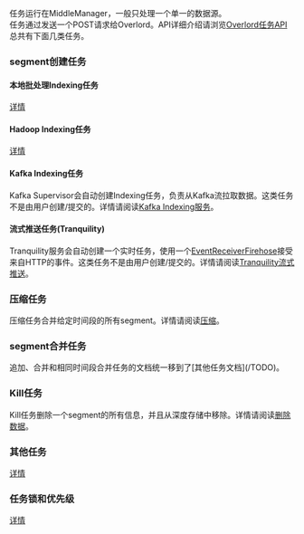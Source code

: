 任务运行在MiddleManager，一般只处理一个单一的数据源。  
任务通过发送一个POST请求给Overlord。API详细介绍请浏览[Overlord任务API](/TODO)  
总共有下面几类任务。
### segment创建任务
#### 本地批处理Indexing任务
[详情](/TODO)
#### Hadoop Indexing任务
[详情](/TODO)
#### Kafka Indexing任务
Kafka Supervisor会自动创建Indexing任务，负责从Kafka流拉取数据。这类任务不是由用户创建/提交的。详情请阅读[Kafka Indexing服务](/TODO)。
#### 流式推送任务(Tranquility)
Tranquility服务会自动创建一个实时任务，使用一个[EventReceiverFirehose](/TODO)接受来自HTTP的事件。这类任务不是由用户创建/提交的。详情请阅读[Tranquility流式推送](/TODO)。

### 压缩任务
压缩任务合并给定时间段的所有segment。详情请阅读[压缩](/TODO)。

### segment合并任务
<div class="alert alert-info" role="alert">
追加、合并和相同时间段合并任务的文档统一移到了[其他任务文档](/TODO)。
</div>

### Kill任务
Kill任务删除一个segment的所有信息，并且从深度存储中移除。详情请阅读[删除数据](/TODO)。

### 其他任务
[详情](/TODO)

### 任务锁和优先级
[详情](/TODO)
